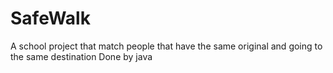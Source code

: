 # SafeWalk
A school project that match people that have the same original and going to the same destination
Done by java